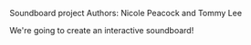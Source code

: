 Soundboard project
Authors: Nicole Peacock and Tommy Lee

We're going to create an interactive soundboard!
